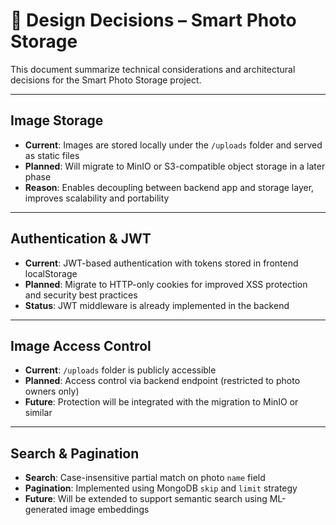 # 🧠 Design Decisions – Smart Photo Storage

This document summarize technical considerations and architectural decisions for the Smart Photo Storage project.

---

##  Image Storage

- **Current**: Images are stored locally under the `/uploads` folder and served as static files
- **Planned**: Will migrate to MinIO or S3-compatible object storage in a later phase
- **Reason**: Enables decoupling between backend app and storage layer, improves scalability and portability

---

##  Authentication & JWT

- **Current**: JWT-based authentication with tokens stored in frontend localStorage
- **Planned**: Migrate to HTTP-only cookies for improved XSS protection and security best practices
- **Status**: JWT middleware is already implemented in the backend

---

##  Image Access Control

- **Current**: `/uploads` folder is publicly accessible
- **Planned**: Access control via backend endpoint (restricted to photo owners only)
- **Future**: Protection will be integrated with the migration to MinIO or similar

---

##  Search & Pagination

- **Search**: Case-insensitive partial match on photo `name` field
- **Pagination**: Implemented using MongoDB `skip` and `limit` strategy
- **Future**: Will be extended to support semantic search using ML-generated image embeddings
